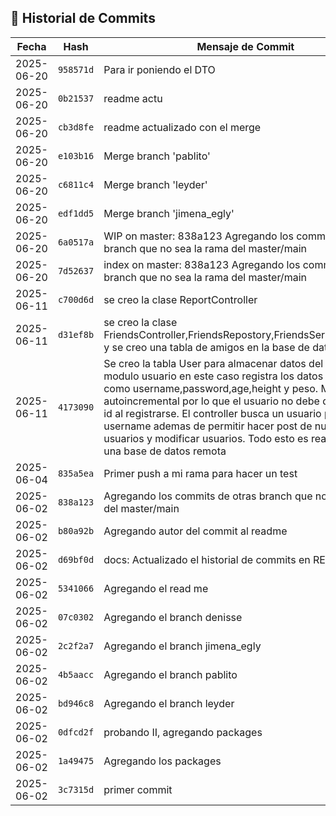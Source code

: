 ## 📜 Historial de Commits

| Fecha       | Hash       | Mensaje de Commit                         | Autor |
|-------------|------------|-------------------------------------------|-------|
| 2025-06-20 | `958571d` | Para ir poniendo el DTO | N1sse |
| 2025-06-20 | `0b21537` | readme actu | N1sse |
| 2025-06-20 | `cb3d8fe` | readme actualizado con el merge | N1sse |
| 2025-06-20 | `e103b16` | Merge branch 'pablito' | N1sse |
| 2025-06-20 | `c6811c4` | Merge branch 'leyder' | N1sse |
| 2025-06-20 | `edf1dd5` | Merge branch 'jimena_egly' | N1sse |
| 2025-06-20 | `6a0517a` | WIP on master: 838a123 Agregando los commits de otras branch que no sea la rama del  master/main | N1sse |
| 2025-06-20 | `7d52637` | index on master: 838a123 Agregando los commits de otras branch que no sea la rama del  master/main | N1sse |
| 2025-06-11 | `c700d6d` | se creo la clase ReportController | XxleyderBetaxX |
| 2025-06-11 | `d31ef8b` | se creo la clase FriendsController,FriendsRepostory,FriendsServices,Friends y se creo una tabla de amigos en la base de datos | XxleyderBetaxX |
| 2025-06-11 | `4173090` | Se creo la tabla User para almacenar datos del usuario, el modulo usuario en este caso registra los datos ingresados como username,password,age,height y peso. Maneja un id autoincremental por lo que el usuario no debe de escribir un id al registrarse. El controller busca un usuario por username ademas de permitir hacer post de nuevos usuarios y modificar usuarios. Todo esto es realizado con una base de datos remota | PabloGCalderon |
| 2025-06-04 | `835a5ea` | Primer push a mi rama para hacer un test | PabloGCalderon |
| 2025-06-02 | `838a123` | Agregando los commits de otras branch que no sea la rama del  master/main | N1sse |
| 2025-06-02 | `b80a92b` | Agregando autor del commit al readme | N1sse |
| 2025-06-02 | `d69bf0d` | docs: Actualizado el historial de commits en README | N1sse |
| 2025-06-02 | `5341066` | Agregando el read me | N1sse |
| 2025-06-02 | `07c0302` | Agregando el branch denisse | N1sse |
| 2025-06-02 | `2c2f2a7` | Agregando el branch jimena_egly | N1sse |
| 2025-06-02 | `4b5aacc` | Agregando el branch pablito | N1sse |
| 2025-06-02 | `bd946c8` | Agregando el branch leyder | N1sse |
| 2025-06-02 | `0dfcd2f` | probando II, agregando packages | N1sse |
| 2025-06-02 | `1a49475` | Agregando los packages | N1sse |
| 2025-06-02 | `3c7315d` | primer commit | N1sse |